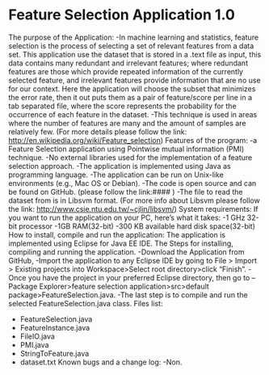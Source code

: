 Feature Selection Application 1.0
==============================
The purpose of the Application:
-In machine learning and statistics, feature selection is the process of selecting a set of relevant features from a data set. This application use the dataset that is stored in a .text file as input, this data contains many redundant and irrelevant features; where redundant features are those which provide repeated information of the currently selected feature, and irrelevant features provide information that are no use for our context. Here the application will choose the subset that minimizes the error rate, then it out puts them as a pair of feature/score per line in a tab separated file, where the score represents the probability for the occurrence of each feature in the dataset.
-This technique is used in areas where the number of features are many and the amount of samples are relatively few.
(For more details please follow the link: http://en.wikipedia.org/wiki/Feature_selection)
Features of the program:
-a Feature Selection application using Pointwise mutual information (PMI) technique.
-No external libraries used for the implementation of a feature selection approach.
-The application is implemented using Java as programming language.
-The application can be run on Unix-like environments (e.g., Mac OS or Debian).
-The code is open source and can be found on GitHub.
(please follow the link:#### ) 
-The file to read the dataset from is in Libsvm format. 
(For more info about Libsvm please follow the link: http://www.csie.ntu.edu.tw/~cjlin/libsvm/)
System requirements:
If you want to run the application on your PC, here’s what it takes:
-1 GHz 32-bit processor
-1GB RAM(32-bit)
-300 KB available hard disk space(32-bit)
How to install, compile and run the application:
The application is implemented using Eclipse for Java EE IDE.
The Steps for installing, compiling and running the application.
-Download the Application from GitHub,
-Import the application to any Eclipse IDE by going to File > Import > Existing projects into Workspace>Select root directory>click “Finish”.
-Once you have the project in your preferred Eclipse directory, then go to – Package Explorer>feature selection application>src>default package>FeatureSelection.java.
-The last step is to compile and run the selected FeatureSelection.java class.
 Files list:
- FeatureSelection.java
- FeatureInstance.java
- FileIO.java
- PMI.java
- StringToFeature.java
- dataset.txt
Known bugs and a change log:
-Non.
